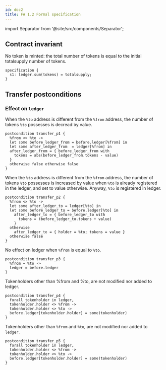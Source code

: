 ```yaml
---
id: doc2
title: FA 1.2 Formal specification
---
```


import Separator from '@site/src/components/Separator';

## Contract invariant

No token is minted: the total number of tokens is equal to the initial totalsupply number of tokens.

```archetype {0}
specification {
  s1: ledger.sum(tokens) = totalsupply;
}
```

## Transfer postconditions

### Effect on `ledger`

<Separator />

When the `%to` address is different from the `%from` address, the number of tokens `%to` possesses is decread by value.

```archetype {2,6}
postcondition transfer_p1 {
  %from <> %to ->
  let some before_ledger_from = before.ledger[%from] in
  let some after_ledger_from  = ledger[%from] in
  after_ledger_from = { before_ledger_from with
    tokens = abs(before_ledger_from.tokens - value)
  }
  otherwise false otherwise false
}
```

<Separator />

When the `%to` address is different from the `%from` address, the number of tokens `%to` possesses is increased by value when `%to` is already registered in the ledger, and set to value otherwise. Anyway, `%to` is registered in ledger.

```archetype {2,6,9}
postcondition transfer_p2 {
  %from <> %to ->
  let some after_ledger_to = ledger[%to] in
  let some before_ledger_to = before.ledger[%to] in
    after_ledger_to = { before_ledger_to with
      tokens = (before_ledger_to.tokens + value)
    }
  otherwise
    after_ledger_to = { holder = %to; tokens = value }
  otherwise false
}
```

<Separator />

No effect on ledger when `%from` is equal to `%to`.

```archetype {2}
postcondition transfer_p3 {
  %from = %to ->
  ledger = before.ledger
}
```

<Separator />

Tokenholders other than %from and %to, are not modified nor added to ledger.

```archetype {5}
postcondition transfer_p4 {
  forall tokenholder in ledger,
  tokenholder.holder <> %from ->
  tokenholder.holder <> %to ->
  before.ledger[tokenholder.holder] = some(tokenholder)
}
```

<Separator />

Tokenholders other than `%from` and `%to`, are not modified nor added to `ledger`.

```archetype {2,5}
postcondition transfer_p5 {
  forall tokenholder in ledger,
  tokenholder.holder <> %from ->
  tokenholder.holder <> %to ->
  before.ledger[tokenholder.holder] = some(tokenholder)
}
```

